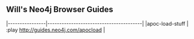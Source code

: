 ## Will's Neo4j Browser Guides

|----------------|----------------------------------------|
|apoc-load-stuff | :play http://guides.neo4j.com/apocload |

